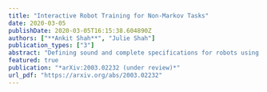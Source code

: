 ```yaml
---
title: "Interactive Robot Training for Non-Markov Tasks"
date: 2020-03-05
publishDate: 2020-03-05T16:15:38.604890Z
authors: ["**Ankit Shah**", "Julie Shah"]
publication_types: ["3"]
abstract: "Defining sound and complete specifications for robots using formal languages is challenging, while learning formal specifications directly from demonstrations can lead to over-constrained task policies. In this paper, we propose a Bayesian interactive robot training framework that allows the robot to learn from both demonstrations provided by a teacher, and that teacher's assessments of the robot's task executions. We also present an active learning approach -- inspired by uncertainty sampling -- to identify the task execution with the most uncertain degree of acceptability. We demonstrate that active learning within our framework identifies a teacher's intended task specification to a greater degree of similarity when compared with an approach that learns purely from demonstrations. Finally, we also conduct a user-study that demonstrates the efficacy of our active learning framework in learning a table-setting task from a human teacher."
featured: true
publication: "*arXiv:2003.02232 (under review)*"
url_pdf: "https://arxiv.org/abs/2003.02232"
---
```

